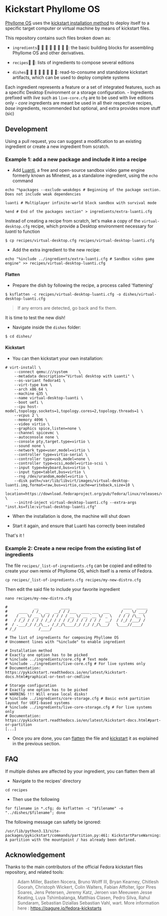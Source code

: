 # Kickstart Phyllome OS

[Phyllome OS](https://wiki.phyllo.me/phyllomeos/context) uses the [kickstart installation method](https://pykickstart.readthedocs.io/en/latest/kickstart-docs.html#chapter-1-introduction) to deploy itself to a specific target computer or virtual machine by means of kickstart files.

This repository contains such files broken down as:

* `ingredients`🥑 🥥 🥭 🥝 🥦 🥬 🥒 🧄: the basic building blocks for assembling Phyllome OS and other derivatives.

* `recipes`🧾 🧩: lists of ingredients to compose several editions

* `dishes`🥨 🥐 🥖 🥧 🥞 🥯 🧆 🧁: read-to-consume and standalone kickstart artifacts, which can be used to deploy complete systems

Each ingredient represents a feature or a set of integrated features, such as a specific Desktop Environment or a storage configuration. 
    - Ingredients prefixed with *live* such as `live-core.cfg` are to be used with live editions only
    - *core* ingredients are meant be used in all their respective recipes, *base* ingredients, recommended but optional, and extra provides more stuff (sic)

## Development

Using a pull request, you can suggest a modification to an existing ingredient or create a new ingredient from scratch.

### Example 1: add a new package and include it into a recipe

- Add [Luanti](https://www.luanti.org/), a free and open-source sandbox video game engine formerly known as Minetest, as a standalone ingredient, using the `echo` command

```
echo "%packages --exclude-weakdeps # Beginning of the package section. Does not include weak dependencies

luanti # Multiplayer infinite-world block sandbox with survival mode

%end # End of the packages section" > ingredients/extra-luanti.cfg
```

Instead of creating a recipe from scratch, let's make a copy of the `virtual-desktop.cfg` recipe, which provide a Desktop environment necessary for *luanti* to function

```
$ cp recipes/virtual-desktop.cfg recipes/virtual-desktop-luanti.cfg
```

- Add the extra ingredient to the new recipe:

``` 
echo "%include ../ingredients/extra-luanti.cfg # Sandbox video game engine" >> recipes/virtual-desktop-luanti.cfg
```

#### Flatten

- Prepare the dish by following the recipe, a process called 'flattening'

```
$ ksflatten -c recipes/virtual-desktop-luanti.cfg -o dishes/virtual-desktop-luanti.cfg
```

> If any errors are detected, go back and fix them.

It is time to test the new dish!

- Navigate inside the `dishes` folder:

```
$ cd dishes/
```

#### Kickstart

* You can then kickstart your own installation:

```
# virt-install \
    --connect qemu:///system     \
    --metadata description="Virtual desktop with Luanti" \
    --os-variant fedora41 \
    --virt-type kvm \
    --arch x86_64 \
    --machine q35 \
    --name virtual-desktop-luanti \
    --boot uefi \
    --cpu host-model,topology.sockets=1,topology.cores=2,topology.threads=1 \
    --vcpus 2 \
    --memory 4096 \
    --video virtio \
    --graphics spice,listen=none \
    --channel spicevmc \
    --autoconsole none \
    --console pty,target.type=virtio \
    --sound none \
    --network type=user,model=virtio \
    --controller type=virtio-serial \
    --controller type=usb,model=none \
    --controller type=scsi,model=virtio-scsi \
    --input type=keyboard,bus=virtio \
    --input type=tablet,bus=virtio \
    --rng /dev/urandom,model=virtio \
    --disk path=/var/lib/libvirt/images/virtual-desktop-luanti.img,format=raw,bus=virtio,cache=writeback,size=10 \
    --location=https://download.fedoraproject.org/pub/fedora/linux/releases/42/Everything/x86_64/os/ \
    --initrd-inject virtual-desktop-luanti.cfg --extra-args "inst.ks=file:virtual-desktop-luanti.cfg"
```

- When the installation is done, the machine will shut down

- Start it again, and ensure that Luanti has correctly been installed

That's it !

### Example 2: Create a new recipe from the existing list of ingredients

The file `recipes/_list-of-ingredients.cfg` can be copied and edited to create your own remix of Phyllome OS, which itself is a remix of Fedora.

```
cp recipes/_list-of-ingredients.cfg recipes/my-new-distro.cfg
```

Then edit the said file to include your favorite ingredient

```
nano recipes/my-new-distro.cfg
```

```
#            __          ____                        ____  _____
#     ____  / /_  __  __/ / /___  ____ ___  ___     / __ \/ ___/
#    / __ \/ __ \/ / / / / / __ \/ __ `__ \/ _ \   / / / /\__ \
#   / /_/ / / / / /_/ / / / /_/ / / / / / /  __/  / /_/ /___/ /
#  / .___/_/ /_/\__, /_/_/\____/_/ /_/ /_/\___/   \____//____/
# /_/          /____/

# The list of ingredients for composing Phyllome OS
# Uncomment lines with "%include" to enable ingredient

# Installation method
# Exactly one option has to be picked
# %include ../ingredients/core.cfg # Text mode
# %include ../ingredients/live-core.cfg # For live systems only
# Documentation: https://pykickstart.readthedocs.io/en/latest/kickstart-docs.html#graphical-or-text-or-cmdline

# Storage configuration 
# Exactly one option has to be picked
# WARNING !!! Will erase local disks!
# %include ../ingredients/core-storage.cfg # Basic ext4 partition layout for UEFI-based systems
# %include ../ingredients/live-core-storage.cfg # For live systems only
# Documentation: https://pykickstart.readthedocs.io/en/latest/kickstart-docs.html#part-or-partition
[...]
```

- Once you are done, you can [flatten](#flatten) the file and [kickstart](#kickstart) it as explained in the previous section.

## FAQ

If multiple dishes are affected by your ingredient, you can flatten them all

- Navigate to the recipes' directory

```
cd recipes
```

- Then use the following

```
for filename in *.cfg; do ksflatten -c "$filename" -o "../dishes/$filename"; done
```

The following message can safetly be ignored:

```
/usr/lib/python3.13/site-packages/pykickstart/commands/partition.py:461: KickstartParseWarning: A partition with the mountpoint / has already been defined.
```

## Acknowledgement

Thanks to the main contributors of the official Fedora kickstart files repository, and related tools:

> Adam Miller, Bastien Nocera, Bruno Wolff III, Bryan Kearney, Chitlesh Goorah, Christoph Wickert, Colin Walters, Fabian Affolter, Igor Pires Soares, Jens Petersen, Jeremy Katz, Jeroen van Meeuwen Jesse Keating, Luya Tshimbalanga, Matthias Clasen, Pedro Silva, Rahul Sundaram, Sebastian Dziallas Sebastian Vahl, wart. More information here : https://pagure.io/fedora-kickstarts